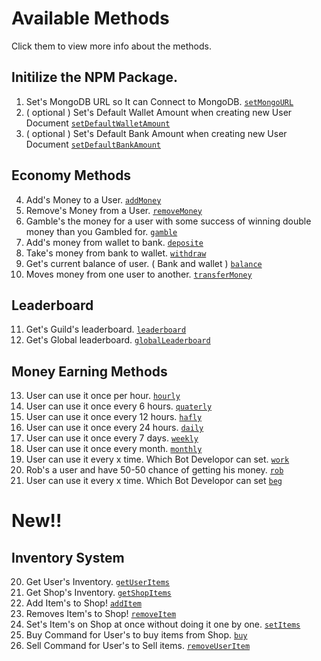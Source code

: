 # Available Methods
Click them to view more info about the methods.

## Initilize the NPM Package.

1. Set's MongoDB URL so It can Connect to MongoDB.
[`setMongoURL`](https://bintelligent.github.io/currency-system/examples/setMongoURL)
2. ( optional ) Set's Default Wallet Amount when creating new User Document
[`setDefaultWalletAmount`](https://bintelligent.github.io/currency-system/examples/setDefaultWalletAmount)
3. ( optional ) Set's Default Bank Amount when creating new User Document
[`setDefaultBankAmount`](https://bintelligent.github.io/currency-system/examples/setDefaultBankAmount)

## Economy Methods

4. Add's Money to a User.
[`addMoney`](https://bintelligent.github.io/currency-system/examples/addMoney)
5. Remove's Money from a User.
[`removeMoney`](https://bintelligent.github.io/currency-system/examples/removeMoney)
6. Gamble's the money for a user with some success of winning double money than you Gambled for.
[`gamble`](https://bintelligent.github.io/currency-system/examples/gamble)
7. Add's money from wallet to bank.
[`deposite`](https://bintelligent.github.io/currency-system/examples/deposite)
8. Take's money from bank to wallet.
[`withdraw`](https://bintelligent.github.io/currency-system/examples/withdraw)
9. Get's current balance of user. ( Bank and wallet )
[`balance`](https://bintelligent.github.io/currency-system/examples/balance)
10. Moves money from one user to another.
[`transferMoney`](https://bintelligent.github.io/currency-system/examples/transferMoney)

## Leaderboard

11. Get's Guild's leaderboard.
[`leaderboard`](https://bintelligent.github.io/currency-system/examples/leaderboard)
12. Get's Global leaderboard.
[`globalLeaderboard`](https://bintelligent.github.io/currency-system/examples/globalLeaderboard)

## Money Earning Methods

13. User can use it once per hour.
[`hourly`](https://bintelligent.github.io/currency-system/examples/hourly)
14. User can use it once every 6 hours.
[`quaterly`](https://bintelligent.github.io/currency-system/examples/quaterly)
15. User can use it once every 12 hours.
[`hafly`](https://bintelligent.github.io/currency-system/examples/hafly)
16. User can use it once every 24 hours.
[`daily`](https://bintelligent.github.io/currency-system/examples/daily)
17. User can use it once every 7 days.
[`weekly`](https://bintelligent.github.io/currency-system/examples/weekly)
18. User can use it once every month.
[`monthly`](https://bintelligent.github.io/currency-system/examples/monthly)
19. User can use it every x time. Which Bot Developor can set.
[`work`](https://bintelligent.github.io/currency-system/examples/work)
20. Rob's a user and have 50-50 chance of getting his money.
[`rob`](https://bintelligent.github.io/currency-system/examples/rob)
21. User can use it every x time. Which Bot Developor can set
[`beg`](https://bintelligent.github.io/currency-system/examples/beg)

# New!! 
## Inventory System
20. Get User's Inventory.
[`getUserItems`](https://bintelligent.github.io/currency-system/examples/getUserItems)
21. Get Shop's Inventory.
[`getShopItems`](https://bintelligent.github.io/currency-system/examples/getShopItems)
22. Add Item's to Shop!
[`addItem`](https://bintelligent.github.io/currency-system/examples/addItem)
23. Removes Item's to Shop!
[`removeItem`](https://bintelligent.github.io/currency-system/examples/removeItem)
24. Set's Item's on Shop at once without doing it one by one. 
[`setItems`](https://bintelligent.github.io/currency-system/examples/setItems)
25. Buy Command for User's to buy items from Shop.
[`buy`](https://bintelligent.github.io/currency-system/examples/buy)
26. Sell Command for User's to Sell items.
[`removeUserItem`](https://bintelligent.github.io/currency-system/examples/removeUserItem)
